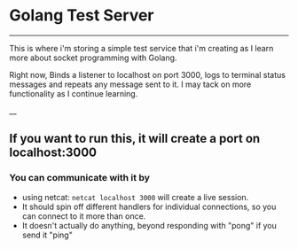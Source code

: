 # Golang Test Server
___

This is where i'm storing a simple test service that i'm creating as I learn more about socket programming with Golang. 

Right now, Binds a listener to localhost on port 3000, logs to terminal status messages and repeats any message sent to it. 
I may tack on more functionality as I continue learning. 

__

## If you want to run this, it will create a port on localhost:3000
### You can communicate with it by
 - using netcat: ```netcat localhost 3000``` will create a live session. 
 - It should spin off different handlers for individual connections, so you can connect to it more than once. 
 - It doesn't actually do anything, beyond responding with "pong" if you send it "ping"
